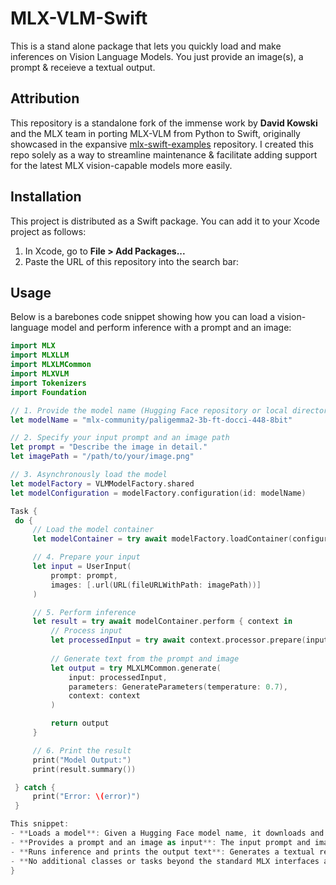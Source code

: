 # MLX-VLM-Swift
This is a stand alone package that lets you quickly load and make inferences on Vision Language Models. You just provide an image(s), a prompt & receieve a textual output. 

## Attribution
This repository is a standalone fork of the immense work by **David Kowski** and the MLX team in porting MLX-VLM from Python to Swift, originally showcased in the expansive [mlx-swift-examples](https://github.com/ml-explore/mlx-swift-examples/) repository. I created this repo solely as a way to streamline maintenance & facilitate adding support for the latest MLX vision-capable models more easily.

## Installation

This project is distributed as a Swift package. You can add it to your Xcode project as follows:

1. In Xcode, go to **File > Add Packages...**
2. Paste the URL of this repository into the search bar:

## Usage

Below is a barebones code snippet showing how you can load a vision-language model and perform inference with a prompt and an image:

```swift
import MLX
import MLXLLM
import MLXLMCommon
import MLXVLM
import Tokenizers
import Foundation

// 1. Provide the model name (Hugging Face repository or local directory)
let modelName = "mlx-community/paligemma2-3b-ft-docci-448-8bit"

// 2. Specify your input prompt and an image path
let prompt = "Describe the image in detail."
let imagePath = "/path/to/your/image.png"

// 3. Asynchronously load the model
let modelFactory = VLMModelFactory.shared
let modelConfiguration = modelFactory.configuration(id: modelName)

Task {
 do {
     // Load the model container
     let modelContainer = try await modelFactory.loadContainer(configuration: modelConfiguration)

     // 4. Prepare your input
     let input = UserInput(
         prompt: prompt,
         images: [.url(URL(fileURLWithPath: imagePath))]
     )

     // 5. Perform inference
     let result = try await modelContainer.perform { context in
         // Process input
         let processedInput = try await context.processor.prepare(input: input)
         
         // Generate text from the prompt and image
         let output = try MLXLMCommon.generate(
             input: processedInput,
             parameters: GenerateParameters(temperature: 0.7),
             context: context
         )

         return output
     }

     // 6. Print the result
     print("Model Output:")
     print(result.summary())

 } catch {
     print("Error: \(error)")
 }

This snippet:
- **Loads a model**: Given a Hugging Face model name, it downloads and configures the model.
- **Provides a prompt and an image as input**: The input prompt and image are processed for the model.
- **Runs inference and prints the output text**: Generates a textual response based on the input.
- **No additional classes or tasks beyond the standard MLX interfaces are required**.
}

